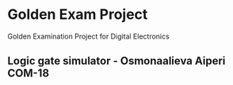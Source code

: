 # Golden Exam Project
Golden Examination Project for Digital Electronics
## Logic gate simulator - Osmonaalieva Aiperi COM-18 
